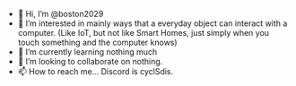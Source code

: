 - 👋 Hi, I’m @boston2029
- 👀 I’m interested in mainly ways that a everyday object can interact with a computer. (Like IoT, but not like Smart Homes, just simply when you touch something and the computer knows)
- 🌱 I’m currently learning nothing much
- 💞️ I’m looking to collaborate on nothing.
- 📫 How to reach me... Discord is cyclSdis.

<!---
boston2029/boston2029 is a ✨ special ✨ repository because its `README.md` (this file) appears on your GitHub profile.
You can click the Preview link to take a look at your changes.
--->
